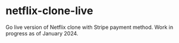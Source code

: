 # netflix-clone-live

Go live version of Netflix clone with Stripe payment method. Work in progress as of January 2024.
